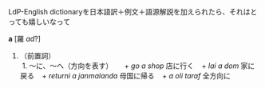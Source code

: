 LdP-English dictionaryを日本語訳＋例文＋語源解説を加えられたら、それはとっても嬉しいなって  

**a**  [羅 _ad_?]
1. （前置詞）  
  1. ～に、～へ（方向を表す）  
    + _go a shop_ 店に行く
    + _lai a dom_ 家に戻る
    + _returni a janmalanda_ 母国に帰る
    + _a oli taraf_ 全方向に
